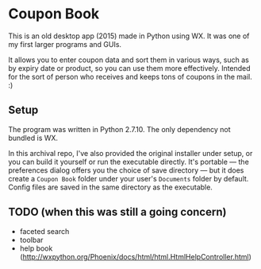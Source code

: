 # Coupon Book

This is an old desktop app (2015) made in Python using WX. It was one of my first larger programs and GUIs.

It allows you to enter coupon data and sort them in various ways, such as by expiry date or product, so you can use them more effectively. Intended for the sort of person who receives and keeps tons of coupons in the mail. :)

## Setup

The program was written in Python 2.7.10. The only dependency not bundled is WX.

In this archival repo, I've also provided the original installer under setup, or you can build it yourself or run the executable directly. It's portable — the preferences dialog offers you the choice of save directory — but it does create a `Coupon Book` folder under your user's `Documents` folder by default. Config files are saved in the same directory as the executable.

## TODO (when this was still a going concern)

- faceted search
- toolbar
- help book (http://wxpython.org/Phoenix/docs/html/html.HtmlHelpController.html)
